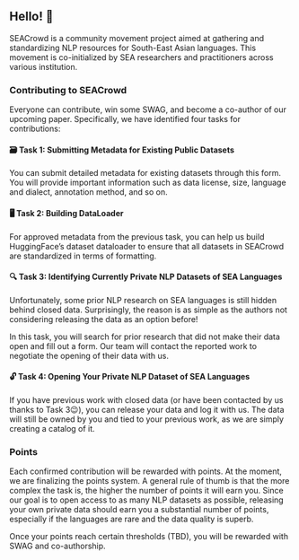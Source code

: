 ## Hello! 👋

SEACrowd is a community movement project aimed at gathering and standardizing NLP resources for South-East Asian languages. 
This movement is co-initialized by SEA researchers and practitioners across various institution.


### Contributing to SEACrowd

Everyone can contribute, win some SWAG, and become a co-author of our upcoming paper.
Specifically, we have identified four tasks for contributions:

#### 🗃️ Task 1: Submitting Metadata for Existing Public Datasets

You can submit detailed metadata for existing datasets through this form. You will provide important information such as data license, size, language and dialect, annotation method, and so on.

#### 🖥️ Task 2: Building DataLoader

For approved metadata from the previous task, you can help us build HuggingFace’s dataset dataloader to ensure that all datasets in SEACrowd are standardized in terms of formatting.

#### 🔍 Task 3: Identifying Currently Private NLP Datasets of SEA Languages

Unfortunately, some prior NLP research on SEA languages is still hidden behind closed data. Surprisingly, the reason is as simple as the authors not considering releasing the data as an option before!

In this task, you will search for prior research that did not make their data open and fill out a form. Our team will contact the reported work to negotiate the opening of their data with us.

#### 🔓 Task 4: Opening Your Private NLP Dataset of SEA Languages

If you have previous work with closed data (or have been contacted by us thanks to Task 3😉), you can release your data and log it with us. The data will still be owned by you and tied to your previous work, as we are simply creating a catalog of it.

### Points

Each confirmed contribution will be rewarded with points. At the moment, we are finalizing the points system. A general rule of thumb is that the more complex the task is, the higher the number of points it will earn you. Since our goal is to open access to as many NLP datasets as possible, releasing your own private data should earn you a substantial number of points, especially if the languages are rare and the data quality is superb.

Once your points reach certain thresholds (TBD), you will be rewarded with SWAG and co-authorship.
